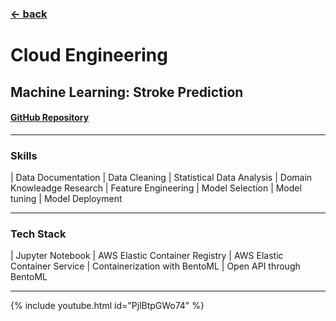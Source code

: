 ### [&larr; back](https://gregorywmorris.github.io/)
# Cloud Engineering
## Machine Learning: Stroke Prediction 

#### [GitHub Repository](https://github.com/gregorywmorris/MLZoom2022/tree/main/midterm)

---
### Skills

| Data Documentation | Data Cleaning | Statistical Data Analysis | Domain Knowleadge Research | Feature Engineering | Model Selection | Model tuning | Model Deployment

---
### Tech Stack

| Jupyter Notebook | AWS Elastic Container Registry | AWS Elastic Container Service | Containerization with BentoML | Open API through BentoML

---
{% include youtube.html id="PjlBtpGWo74" %}

